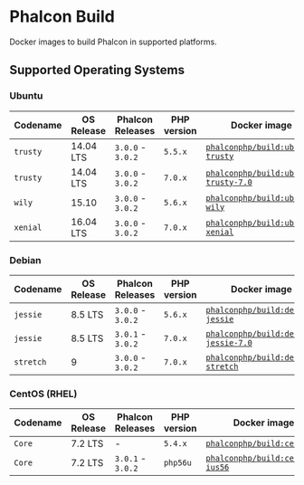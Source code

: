 # Phalcon Build

Docker images to build Phalcon in supported platforms.

## Supported Operating Systems

### Ubuntu

| Codename  | OS Release | Phalcon Releases  | PHP version  | Docker image                                        |
| --------- | ---------- | ----------------- | ------------ | --------------------------------------------------- |
| `trusty`  | 14.04 LTS  | `3.0.0` - `3.0.2` | `5.5.x`      | [`phalconphp/build:ubuntu-trusty`][:ubuntu-trusty:] |
| `trusty`  | 14.04 LTS  | `3.0.0` - `3.0.2` | `7.0.x`      | [`phalconphp/build:ubuntu-trusty-7.0`][:trusty-7:]  |
| `wily`    | 15.10      | `3.0.0` - `3.0.2` | `5.6.x`      | [`phalconphp/build:ubuntu-wily`][:ubuntu-wily:]     |
| `xenial`  | 16.04 LTS  | `3.0.0` - `3.0.2` | `7.0.x`      | [`phalconphp/build:ubuntu-xenial`][:ubuntu-xenial:] |

### Debian

| Codename  | OS Release | Phalcon Releases  | PHP version  | Docker image                                          |
| --------- | ---------- | ----------------- | ------------ | ----------------------------------------------------- |
| `jessie`  | 8.5 LTS    | `3.0.0` - `3.0.2` | `5.6.x`      | [`phalconphp/build:debian-jessie`][:debian-jessie:]   |
| `jessie`  | 8.5 LTS    | `3.0.1` - `3.0.2` | `7.0.x`      | [`phalconphp/build:debian-jessie-7.0`][:jessie-7.0:]  |
| `stretch` | 9          | `3.0.0` - `3.0.2` | `7.0.x`      | [`phalconphp/build:debian-stretch`][:debian-stretch:] |

### CentOS (RHEL)

| Codename  | OS Release | Phalcon Releases  | PHP version  | Docker image                                            |
| --------- | ---------- | ----------------- | ------------ | ------------------------------------------------------- |
| `Core`    | 7.2 LTS    | -                 | `5.4.x`      | [`phalconphp/build:centos7`][:centos7:]               |
| `Core`    | 7.2 LTS    | `3.0.1` - `3.0.2` | `php56u`     | [`phalconphp/build:centos7-ius56`][:centos7-ius56:]  |

[:trusty-7:]: https://github.com/phalcon/dockerfiles/blob/master/build/ubuntu-trusty-7.0/Dockerfile
[:ubuntu-trusty:]: https://github.com/phalcon/dockerfiles/blob/master/build/ubuntu-trusty/Dockerfile
[:ubuntu-wily:]: https://github.com/phalcon/dockerfiles/blob/master/build/ubuntu-wily/Dockerfile
[:ubuntu-xenial:]: https://github.com/phalcon/dockerfiles/blob/master/build/ubuntu-xenial/Dockerfile
[:debian-jessie:]: https://github.com/phalcon/dockerfiles/blob/master/build/debian-jessie/Dockerfile
[:jessie-7.0:]: https://github.com/phalcon/dockerfiles/blob/master/build/debian-jessie-7.0/Dockerfile
[:debian-stretch:]: https://github.com/phalcon/dockerfiles/blob/master/build/debian-stretch/Dockerfile
[:centos7:]: https://github.com/phalcon/dockerfiles/blob/master/build/centos7/Dockerfile
[:centos7-ius56:]: https://github.com/phalcon/dockerfiles/blob/master/build/centos7-ius56/Dockerfile
